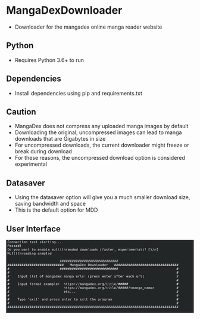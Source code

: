 # MangaDexDownloader
* Downloader for the mangadex online manga reader website

## Python
* Requires Python 3.6+ to run

## Dependencies
* Install dependencies using pip and requirements.txt

## Caution
* MangaDex does not compress any uploaded manga images by default
* Downloading the original, uncompressed images can lead to manga downloads that are Gigabytes in size
* For uncompressed downloads, the current downloader might freeze or break during download
* For these reasons, the uncompressed download option is considered experimental

## Datasaver
* Using the datasaver option will give you a much smaller download size, saving bandwidth and space
* This is the default option for MDD

## User Interface
![UserInterface](/example_image.png)
